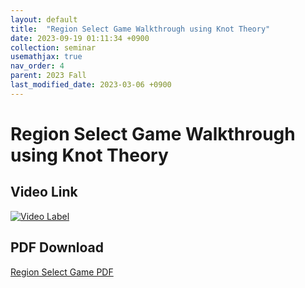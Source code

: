 ```yaml
---
layout: default
title:  "Region Select Game Walkthrough using Knot Theory"
date: 2023-09-19 01:11:34 +0900
collection: seminar
usemathjax: true
nav_order: 4
parent: 2023 Fall
last_modified_date: 2023-03-06 +0900
---
```

# Region Select Game Walkthrough using Knot Theory
<!-- ## <center> Abstract </center>
Francis Guthrie claimed in 1852 the four color problem. We
proof two essential lemmas and then solve six color problem. We expand
the proof of six color problem into five, four color problem. Kempe
published this proof in 1879. However the flaw was discovered in 1890
by Heawood. Although flawed, Kempe’s idea was used as one of a basic
tool. -->
## Video Link

[![Video Label](https://img.youtube.com/vi/KhZUkZy80sI/hqdefault.jpg)](https://youtu.be/KhZUkZy80sI)

## PDF Download

<a target='_blank' href='download/region.pdf'>Region Select Game PDF</a>